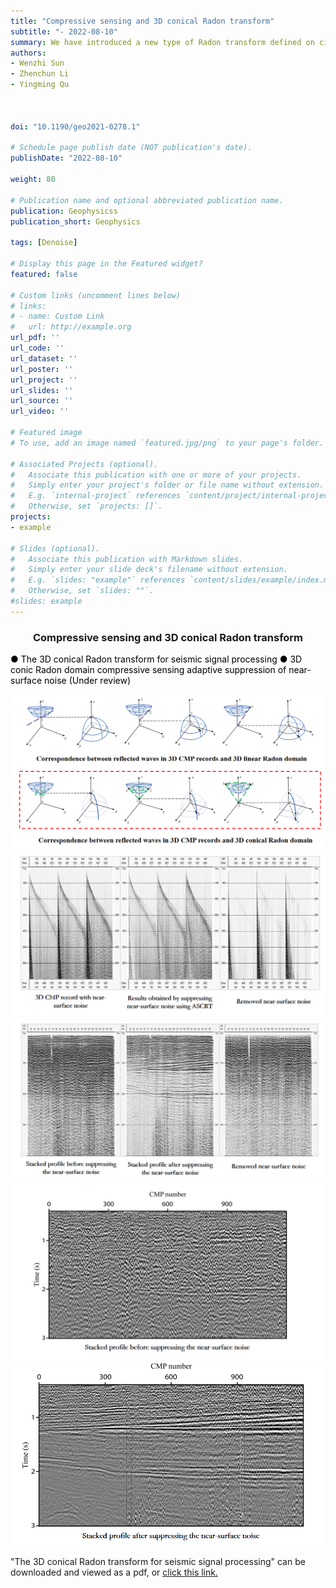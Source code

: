 ```yaml
---
title: "Compressive sensing and 3D conical Radon transform"
subtitle: "- 2022-08-10"
summary: We have introduced a new type of Radon transform defined on circular cones called 3D conical Radon transform (CRT) for seismic signal processing. Unlike LRT, the CRT maps seismic data to surface integrals on circular cones in the 3D seismic records. 
authors:
- Wenzhi Sun
- Zhenchun Li
- Yingming Qu



doi: "10.1190/geo2021-0278.1"

# Schedule page publish date (NOT publication's date).
publishDate: "2022-08-10"

weight: 80

# Publication name and optional abbreviated publication name.
publication: Geophysicss
publication_short: Geophysics

tags: [Denoise]

# Display this page in the Featured widget?
featured: false

# Custom links (uncomment lines below)
# links:
# - name: Custom Link
#   url: http://example.org
url_pdf: ''
url_code: ''
url_dataset: ''
url_poster: ''
url_project: ''
url_slides: ''
url_source: ''
url_video: ''

# Featured image
# To use, add an image named `featured.jpg/png` to your page's folder. 

# Associated Projects (optional).
#   Associate this publication with one or more of your projects.
#   Simply enter your project's folder or file name without extension.
#   E.g. `internal-project` references `content/project/internal-project/index.md`.
#   Otherwise, set `projects: []`.
projects:
- example

# Slides (optional).
#   Associate this publication with Markdown slides.
#   Simply enter your slide deck's filename without extension.
#   E.g. `slides: "example"` references `content/slides/example/index.md`.
#   Otherwise, set `slides: ""`.
#slides: example
---
```


### <center>Compressive sensing and 3D conical Radon transform<center>

 <font color=black> ● The 3D conical Radon transform for seismic signal processing</font>
 <font color=black> ● 3D conic Radon domain compressive sensing adaptive suppression of near-surface noise (Under review)</font>

<div style="text-align: center;">
  <img src="./Compressive sensing and 3D conical Radon transform.assets/image1.png" alt="Image Alt Text" style="max-width: 100%; height: auto;">
</div>

<div style="text-align: center;">
  <img src="./Compressive sensing and 3D conical Radon transform.assets/image2.png" alt="Image Alt Text" style="max-width: 100%; height: auto;">
</div>

<div style="text-align: center;">
  <img src="./Compressive sensing and 3D conical Radon transform.assets/image3.png" alt="Image Alt Text" style="max-width: 100%; height: auto;">
</div>

<div style="text-align: center;">
  <img src="./Compressive sensing and 3D conical Radon transform.assets/image4.png" alt="Image Alt Text" style="max-width: 100%; height: auto;">
</div>

<div style="text-align: center;">
  <img src="./Compressive sensing and 3D conical Radon transform.assets/image5.png" alt="Image Alt Text" style="max-width: 100%; height: auto;">
</div>



"The 3D conical Radon transform for seismic signal processing" can be downloaded and viewed as a pdf, or [click this link.](https://library.seg.org/doi/10.1190/geo2021-0278.1)
